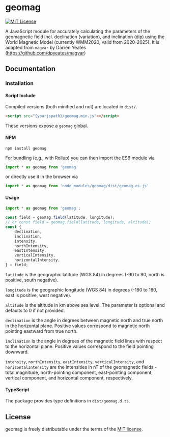 # geomag

[![MIT License][license-image]][license-url]

A JavaScript module for accurately calculating the parameters of the geomagnetic field incl. declination (variation),
and inclination (dip) using the World Magnetic Model (currently WMM2020, valid from 2020-2025). It is
adapted from `magvar` by Darren Yeates (https://github.com/dpyeates/magvar)

## Documentation

### Installation

#### Script Include

Compiled versions (both minified and not) are located in `dist/`.

```html
<script src="{yourjspath}/geomag.min.js"></script>
```

These versions expose a `geomag` global.

#### NPM

```
npm install geomag
```

For bundling (e.g., with Rollup) you can then import the ES6 module via

```js
import * as geomag from 'geomag'
```

or directly use it in the browser via

```js
import * as geomag from 'node_modules/geomag/dist/geomag-es.js'
```

#### Usage

```js
import * as geomag from 'geomag';

const field = geomag.field(latitude, longitude);
// or const field = geomag.field(latitude, longitude, altitude);
const { 
    declination,
    inclination,
    intensity,
    northIntensity,
    eastIntensity,
    verticalIntensity,
    horizontalIntensity,
} = field;
```

`latitude` is the geographic latitude (WGS 84) in degrees (-90 to 90, north is positive, south negative).

`longitude` is the geographic longitude (WGS 84) in degrees (-180 to 180, east is positive, west negative).

`altitude` is the altitude in km above sea level. The parameter is optional and defaults to 0 if not provided.

`declination` is the angle in degrees between magnetic north and true north in the horizontal plane. Positive values
correspond to magnetic north pointing eastward from true north.

`inclination` is the angle in degrees of the magnetic field lines with respect to the horizontal plane. Positive
values correspond to the field pointing downward.

`intensity`, `northIntensity`, `eastIntensity`, `verticalIntensity`, and `horizontalIntensity` are the intensities in
nT of the geomagnetic fields - total magnitude, north-pointing component, east-pointing component, vertical component,
and horizontal component, respectively.

#### TypeScript

The package provides type definitions in `dist/geomag.d.ts`.

## License

geomag is freely distributable under the terms of the
[MIT license](LICENSE).

[license-image]: http://img.shields.io/badge/license-MIT-blue.svg
[license-url]: LICENSE
